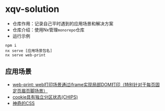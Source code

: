 # xqv-solution
- 仓库作用：记录自己平时遇到的应用场景和解决方案
- 仓库介绍：使用Nx管理`monorepo`仓库
- 运行示例
```shell
npm i
nx serve [应用场景包名]
nx serve web-print
```
## 应用场景
- [web-print: web打印场景通过iframe实现局部DOM打印（特别针对于每页固定页眉页脚场景）](./packages/web-print/README.md)
- [cookie具有独立分区状态(CHIPS)](./packages/cookie3th/README.md)
- [神奇的CSS](./packages/amazing-css/README.md)
